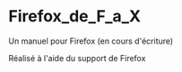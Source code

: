 # Firefox_de_F_a_X

Un manuel pour Firefox (en cours d'écriture)

Réalisé à l'aide du support de Firefox
